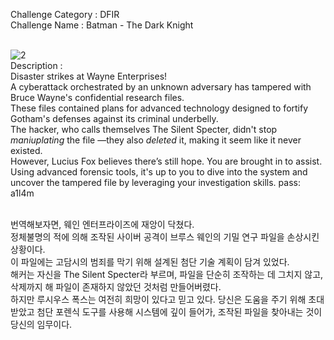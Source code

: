 Challenge Category : DFIR<br>
Challenge Name : Batman - The Dark Knight<br><br>

![2](https://github.com/user-attachments/assets/8300a60d-1ef5-4b57-9947-11fb892732c2)<br>
Description : <br>
Disaster strikes at Wayne Enterprises!<br>
A cyberattack orchestrated by an unknown adversary has tampered with Bruce Wayne's confidential research files.<br>
These files contained plans for advanced technology designed to fortify Gotham's defenses against its criminal underbelly.<br>
The hacker, who calls themselves The Silent Specter, didn't stop *maniuplating* the file —they also *deleted* it, making it seem like it never existed.<br>
However, Lucius Fox believes there’s still hope. You are brought in to assist.<br>
Using advanced forensic tools, it's up to you to dive into the system and uncover the tampered file by leveraging your investigation skills. pass: a1l4m<br><br>

번역해보자면, 웨인 엔터프라이즈에 재앙이 닥쳤다.<br>
정체불명의 적에 의해 조작된 사이버 공격이 브루스 웨인의 기밀 연구 파일을 손상시킨 상황이다.<br>
이 파일에는 고담시의 범죄를 막기 위해 설계된 첨단 기술 계획이 담겨 있었다.<br>
해커는 자신을 The Silent Specter라 부르며, 파일을 단순히 조작하는 데 그치지 않고, 삭제까지 해 파일이 존재하지 않았던 것처럼 만들어버렸다.<br>
하지만 루시우스 폭스는 여전히 희망이 있다고 믿고 있다. 당신은 도움을 주기 위해 초대받았고 첨단 포렌식 도구를 사용해 시스템에 깊이 들어가, 조작된 파일을 찾아내는 것이 당신의 임무이다.<br><br><br>


